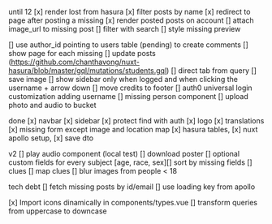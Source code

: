 until 12
[x] render lost from hasura
[x] filter posts by name
[x] redirect to page after posting a missing
[x] render posted posts on account
[] attach image_url to missing post
[] filter with search
[] style missing preview

[] use author_id pointing to users table (pending) to create comments
[] show page for each missing
[] update posts (https://github.com/chanthavong/nuxt-hasura/blob/master/gql/mutations/students.gql)
[] direct tab from query
[] save image
[] show sidebar only when logged and when clicking the username + arrow down
[] move credits to footer
[] auth0 universal login customization adding username
[] missing person component
[] upload photo and audio to bucket

done
[x] navbar
[x] sidebar
[x] protect find with auth
[x] logo
[x] translations
[x] missing form except image and location map
[x] hasura tables,
[x] nuxt apollo setup,
[x] save dto

v2
[] play audio component (local test)
[] download poster
[] optional custom fields for every subject [age, race, sex][] sort by missing fields
[] clues
[] map clues
[] blur images from people < 18

tech debt
[] fetch missing posts by id/email
[] use loading key from apollo

[x] Import icons dinamically in components/types.vue
[] transform queries from uppercase to downcase
